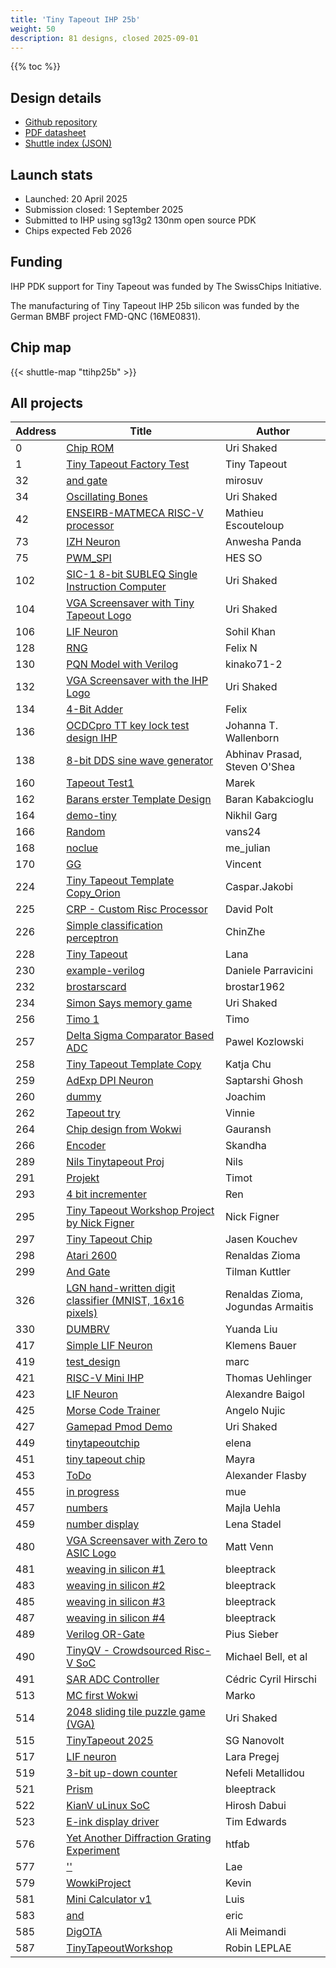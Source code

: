 ```yaml
---
title: 'Tiny Tapeout IHP 25b'
weight: 50
description: 81 designs, closed 2025-09-01
---
```


{{% toc %}}

## Design details

- [Github repository](https://github.com/TinyTapeout/tinytapeout-ihp-25b)
- [PDF datasheet](https://tinytapeout.github.io/tinytapeout-ihp-25b/datasheet.pdf)
- [Shuttle index (JSON)](https://tinytapeout.github.io/tinytapeout-ihp-25b/shuttle_index.json)

## Launch stats

- Launched: 20 April 2025
- Submission closed: 1 September 2025
- Submitted to IHP using sg13g2 130nm open source PDK
- Chips expected Feb 2026

## Funding

IHP PDK support for Tiny Tapeout was funded by The SwissChips Initiative.

The manufacturing of Tiny Tapeout IHP 25b silicon was funded by the German BMBF project FMD-QNC (16ME0831).

## Chip map

{{< shuttle-map "ttihp25b" >}}

## All projects

| Address | Title                                                                               | Author                            |
|---------|-------------------------------------------------------------------------------------|-----------------------------------|
| 0       | [Chip ROM](tt_um_chip_rom)                                                          | Uri Shaked                        |
| 1       | [Tiny Tapeout Factory Test](tt_um_factory_test)                                     | Tiny Tapeout                      |
| 32      | [and gate](tt_um_wokwi_434921821909078017)                                          | mirosuv                           |
| 34      | [Oscillating Bones](tt_um_oscillating_bones)                                        | Uri Shaked                        |
| 42      | [ENSEIRB-MATMECA RISC-V processor](tt_um_emmk_riscv)                                | Mathieu Escouteloup               |
| 73      | [IZH Neuron](tt_um_iz_neuron)                                                       | Anwesha Panda                     |
| 75      | [PWM_SPI](tt_um_pwm_block)                                                          | HES SO                            |
| 102     | [SIC-1 8-bit SUBLEQ Single Instruction Computer](tt_um_urish_sic1)                  | Uri Shaked                        |
| 104     | [VGA Screensaver with Tiny Tapeout Logo](tt_um_tinytapeout_logo_screensaver)        | Uri Shaked                        |
| 106     | [LIF Neuron](tt_um_izh_neuron_lite)                                                 | Sohil Khan                        |
| 128     | [RNG](tt_um_Xelef2000)                                                              | Felix N                           |
| 130     | [PQN Model with Verilog](tt_um_pqn)                                                 | kinako71-2                        |
| 132     | [VGA Screensaver with the IHP Logo](tt_um_ihp_logo_screensaver)                     | Uri Shaked                        |
| 134     | [4-Bit Adder](tt_um_wokwi_434391222509479937)                                       | Felix                             |
| 136     | [OCDCpro TT key lock test design IHP](tt_um_wokwi_436554456427191297)               | Johanna T. Wallenborn             |
| 138     | [8-bit DDS sine wave generator](tt_um_abhinav8prasad_dds)                           | Abhinav Prasad, Steven O'Shea     |
| 160     | [Tapeout Test1](tt_um_wokwi_434917419779963905)                                     | Marek                             |
| 162     | [Barans erster Template Design](tt_um_wokwi_434917760986646529)                     | Baran Kabakcioglu                 |
| 164     | [demo-tiny](tt_um_wokwi_434925031692840961)                                         | Nikhil Garg                       |
| 166     | [Random](tt_um_wokwi_434917682511205377)                                            | vans24                            |
| 168     | [noclue](tt_um_wokwi_434917362908337153)                                            | me_julian                         |
| 170     | [GG](tt_um_wokwi_434918311072808961)                                                | Vincent                           |
| 224     | [Tiny Tapeout Template Copy_Orion](tt_um_wokwi_434917684709021697)                  | Caspar.Jakobi                     |
| 225     | [CRP - Custom Risc Processor](tt_um_rodald_cpr)                                     | David Polt                        |
| 226     | [Simple classification perceptron ](tt_um_wokwi_434918956220790785)                 | ChinZhe                           |
| 228     | [Tiny Tapeout](tt_um_wokwi_434918068909406209)                                      | Lana                              |
| 230     | [example-verilog](tt_um_parx)                                                       | Daniele Parravicini               |
| 232     | [brostarscard](tt_um_wokwi_434917624377094145)                                      | brostar1962                       |
| 234     | [Simon Says memory game](tt_um_urish_simon)                                         | Uri Shaked                        |
| 256     | [Timo 1](tt_um_wokwi_434917632188986369)                                            | Timo                              |
| 257     | [Delta Sigma Comparator Based ADC](tt_um_ds_comp_adc)                               | Pawel Kozlowski                   |
| 258     | [Tiny Tapeout Template Copy](tt_um_wokwi_434917318393129985)                        | Katja Chu                         |
| 259     | [AdExp DPI Neuron ](tt_um_dpi_adexp)                                                | Saptarshi Ghosh                   |
| 260     | [dummy](tt_um_wokwi_434917374201501697)                                             | Joachim                           |
| 262     | [Tapeout try](tt_um_wokwi_434921804663145473)                                       | Vinnie                            |
| 264     | [Chip design from Wokwi](tt_um_wokwi_434917143298726913)                            | Gauransh                          |
| 266     | [Encoder](tt_um_wokwi_434917167895180289)                                           | Skandha                           |
| 289     | [Nils Tinytapeout Proj](tt_um_wokwi_434917381796339713)                             | Nils                              |
| 291     | [Projekt](tt_um_wokwi_434917990496885761)                                           | Timot                             |
| 293     | [4 bit incrementer](tt_um_wokwi_434917040492120065)                                 | Ren                               |
| 295     | [Tiny Tapeout Workshop Project by Nick Figner](tt_um_wokwi_434917260383792129)      | Nick Figner                       |
| 297     | [Tiny Tapeout Chip](tt_um_wokwi_434917427319226369)                                 | Jasen Kouchev                     |
| 298     | [Atari 2600](tt_um_rejunity_atari2600)                                              | Renaldas Zioma                    |
| 299     | [And Gate](tt_um_wokwi_434917842159020033)                                          | Tilman Kuttler                    |
| 326     | [LGN hand-written digit classifier (MNIST, 16x16 pixels)](tt_um_rejunity_lgn_mnist) | Renaldas Zioma, Jogundas Armaitis |
| 330     | [DUMBRV](tt_um_dumbrv_yliu_hashed)                                                  | Yuanda Liu                        |
| 417     | [Simple LIF Neuron](tt_um_alif_single_dualleak)                                     | Klemens Bauer                     |
| 419     | [test_design](tt_um_wokwi_434917200607612929)                                       | marc                              |
| 421     | [RISC-V Mini IHP](tt_um_riscv_mini_ihp)                                             | Thomas Uehlinger                  |
| 423     | [LIF Neuron](tt_um_alif_dual_unileak)                                               | Alexandre Baigol                  |
| 425     | [Morse Code Trainer](tt_um_anujic)                                                  | Angelo Nujic                      |
| 427     | [Gamepad Pmod Demo](tt_um_gamepad_pmod_demo)                                        | Uri Shaked                        |
| 449     | [tinytapeoutchip](tt_um_wokwi_434917317189363713)                                   | elena                             |
| 451     | [tiny tapeout chip](tt_um_wokwi_434917679388544001)                                 | Mayra                             |
| 453     | [ToDo](tt_um_wokwi_434917506576906241)                                              | Alexander Flasby                  |
| 455     | [in progress](tt_um_wokwi_434917139713644545)                                       | mue                               |
| 457     | [numbers](tt_um_wokwi_434917382645687297)                                           | Majla Uehla                       |
| 459     | [number display](tt_um_wokwi_434917816595781633)                                    | Lena Stadel                       |
| 480     | [VGA Screensaver with Zero to ASIC Logo](tt_um_zerotoasic_logo_screensaver)         | Matt Venn                         |
| 481     | [weaving in silicon #1](tt_um_blptrk_weaving01)                                     | bleeptrack                        |
| 483     | [weaving in silicon #2](tt_um_blptrk_weaving02)                                     | bleeptrack                        |
| 485     | [weaving in silicon #3](tt_um_blptrk_weaving03)                                     | bleeptrack                        |
| 487     | [weaving in silicon #4](tt_um_blptrk_weaving04)                                     | bleeptrack                        |
| 489     | [Verilog OR-Gate](tt_um_test_chip_pius)                                             | Pius Sieber                       |
| 490     | [TinyQV - Crowdsourced Risc-V SoC](tt_um_tt_tinyQV)                                 | Michael Bell, et al               |
| 491     | [SAR ADC Controller](tt_um_cedrichirschi_sar)                                       | Cédric Cyril Hirschi              |
| 513     | [MC first Wokwi](tt_um_wokwi_434917171311441921)                                    | Marko                             |
| 514     | [2048 sliding tile puzzle game (VGA)](tt_um_2048_vga_game)                          | Uri Shaked                        |
| 515     | [TinyTapeout 2025](tt_um_wokwi_434917320361309185)                                  | SG Nanovolt                       |
| 517     | [LIF neuron](tt_um_wokwi_434917577229968385)                                        | Lara Pregej                       |
| 519     | [3-bit up-down counter](tt_um_nefelimet_updown_cntr)                                | Nefeli Metallidou                 |
| 521     | [Prism](tt_um_bleeptrack_prism)                                                     | bleeptrack                        |
| 522     | [KianV uLinux SoC](tt_um_kianV_rv32ima_uLinux_SoC)                                  | Hirosh Dabui                      |
| 523     | [E-ink display driver](tt_um_rte_eink_driver)                                       | Tim Edwards                       |
| 576     | [Yet Another Diffraction Grating Experiment](tt_um_htfab_yadge)                     | htfab                             |
| 577     | [''](tt_um_wokwi_434917344830882817)                                                | Lae                               |
| 579     | [WowkiProject](tt_um_wokwi_434918300941464577)                                      | Kevin                             |
| 581     | [Mini Calculator v1](tt_um_wokwi_434917453767462913)                                | Luis                              |
| 583     | [and](tt_um_wokwi_434917219039482881)                                               | eric                              |
| 585     | [DigOTA](tt_um_wokwi_434917025263649793)                                            | Ali Meimandi                      |
| 587     | [TinyTapeoutWorkshop](tt_um_wokwi_434917044822739969)                               | Robin LEPLAE                      |
